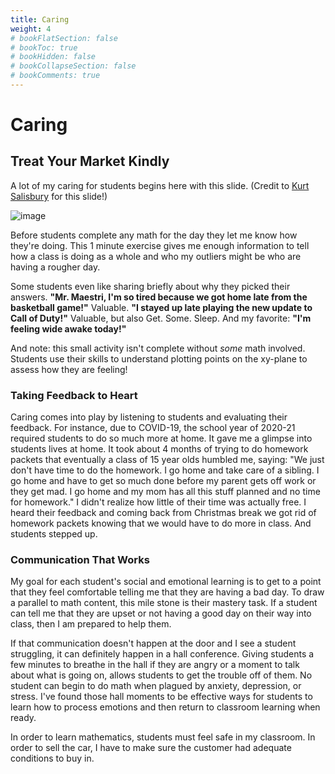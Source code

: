 ```yaml
---
title: Caring
weight: 4
# bookFlatSection: false
# bookToc: true
# bookHidden: false
# bookCollapseSection: false
# bookComments: true
---
```


# Caring

## Treat Your Market Kindly

A lot of my caring for students begins here with this slide. (Credit to [Kurt Salisbury](https://kurtsalisbury.com/) for this slide!)

![image](/socialemotional2.PNG)

Before students complete any math for the day they let me know how they're doing. This 1 minute exercise gives me enough information to tell how a class is doing as a whole and who my outliers might be who are having a rougher day.

Some students even like sharing briefly about why they picked their answers. **"Mr. Maestri, I'm so tired because we got home late from the basketball game!"** Valuable. **"I stayed up late playing the new update to Call of Duty!"** Valuable, but also Get. Some. Sleep. And my favorite: **"I'm feeling wide awake today!"**

And note: this small activity isn't complete without *some* math involved. Students use their skills to understand plotting points on the xy-plane to assess how they are feeling!

### **Taking Feedback to Heart**

Caring comes into play by listening to students and evaluating their feedback. For instance, due to COVID-19,  the school year of 2020-21 required students to do so much more at home. It gave me a glimpse into students lives at home. It took about 4 months of trying to do homework packets that eventually a class of 15 year olds humbled me, saying: "We just don't have time to do the homework. I go home and take care of a sibling. I go home and have to get so much done before my parent gets off work or they get mad. I go home and my mom has all this stuff planned and no time for homework." I didn't realize how little of their time was actually free. I heard their feedback and coming back from Christmas break we got rid of homework packets knowing that we would have to do more in class. And students stepped up.

### **Communication That Works**

My goal for each student's social and emotional learning is to get to a point that they feel comfortable telling me that they are having a bad day. To draw a parallel to math content, this mile stone is their mastery task. If a student can tell me that they are upset or not having a good day on their way into class, then I am prepared to help them.

If that communication doesn't happen at the door and I see a student struggling, it can definitely happen in a hall conference. Giving students a few minutes to breathe in the hall if they are angry or a moment to talk about what is going on, allows students to get the trouble off of them. No student can begin to do math when plagued by anxiety, depression, or stress. I've found those hall moments to be effective ways for students to learn how to process emotions and then return to classroom learning when ready.

In order to learn mathematics, students must feel safe in my classroom. In order to sell the car, I have to make sure the customer had adequate conditions to buy in.
